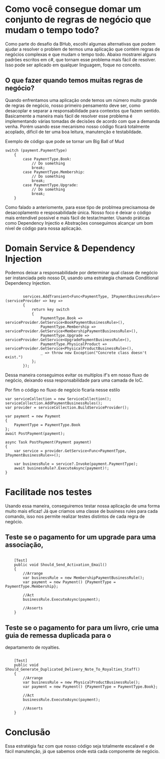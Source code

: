 # Como você consegue domar um conjunto de regras de negócio que mudam o tempo todo?

Como parte do desafio da BHub, escolhi algumas alternativas que podem ajudar a resolver o problem de termos uma aplicação que contém regras de negócios
complexas e que mudam o tempo todo. 
Abaixo mostrarei alguns padrões escritos em c#, que tornam esse problema mais fácil de resolver. Isso pode ser aplicado em qualquer linguagem, foque no conceito.


## O que fazer quando temos muitas regras de negócio?


Quando enfrentamos uma aplicação onde temos um número muito grande de regras de negócio, nosso primeiro pensamento deve ser, como desacoplar e separar a responsabilidade
para contextos que fazem sentido.
Basicamente a maneira mais fácil de resolver esse problema é implementando várias tomadas de decisões de acordo com que a demanda venha. Porém usando esse mecanismo
nosso código ficará totalmente acoplado, dificil de ter uma boa leitura, manutenção e testabildade.

Exemplo de código que pode se tornar um Big Ball of Mud

```
switch (payment.PaymentType)
    {
        case PaymentType.Book:
            // Do something
            break;
        case PaymentType.Membership:
            // Do something
            break;
        case PaymentType.Upgrade:
            // Do something
            break;
    }
```

Como falado a anteriomente, para esse tipo de problmea precisamosa de desacoplamento e resposabilidade única. Nosso foco é deixar o código mais entendivel possivel
e mais fácil de testar/manter. Usando práticas como Dependency Injectio e Abstrações conseguimos alcançar um bom nível de código para nossa aplicação.


# Domain Service & Dependency Injection

Podemos deixar a responsabilidade por determinar qual classe de negócio ser instanciada pelo nosso DI, usando uma estrategia chamada Conditional Dependency Injection.

```

        services.AddTransient<Func<PaymentType, IPaymentBusinessRule>>(serviceProvider => key =>
        {
            return key switch
            {
                PaymentType.Book => serviceProvider.GetService<BookPaymentBusinessRule>(),
                PaymentType.Membership => serviceProvider.GetService<MembershipPaymentBusinessRule>(),
                PaymentType.Upgrade => serviceProvider.GetService<UpgradePaymentBusinessRule>(),
                PaymentType.PhysicalProduct => serviceProvider.GetService<PhysicalProductBusinessRule>(),
                _ => throw new Exception("Concrete class doesn't exist.")
            };
        });
```

Dessa maneira conseguimos evitar os multiplos if's em nosso fluxo de negócio, deixando essa responsabilidade para uma camada de IoC.

Por fim o código no fluxo de negócio ficaria nesse estilo

```
var serviceCollection = new ServiceCollection();
serviceCollection.AddPaymentBusinessRules();
var provider = serviceCollection.BuildServiceProvider();

var payment = new Payment
{
    PaymentType = PaymentType.Book
};
await PostPayment(payment);

async Task PostPayment(Payment payment)
{
    var service = provider.GetService<Func<PaymentType, IPaymentBusinessRule>>();

    var businessRule = service?.Invoke(payment.PaymentType);
    await businessRule?.ExecuteAsync(payment)!;
}

```

# Facilitade nos testes

Usando essa maneira, conseguiremos testar nossa aplicação de uma forma muito mais eficaz! Já que criamos uma classe de business rules para cada comando, isso nos permite realizar testes distintos de cada regra de negócio. 

## Teste se o pagamento for um upgrade para uma associação,
```

    [Test]
    public void Should_Send_Activation_Email()
    {
        //Arrange
        var businessRule = new MembershipPaymentBusinessRule();
        var payment = new Payment() {PaymentType = PaymentType.Membership};
        
        //Act
        businessRule.ExecuteAsync(payment);
        
        //Asserts
    }

```

## Teste se o pagamento for para um livro, crie uma guia de remessa duplicada para o
departamento de royalties.

```

    [Test]
    public void Should_Generate_Duplicated_Delivery_Note_To_Royalties_Staff()
    {
        //Arrange
        var businessRule = new PhysicalProductBusinessRule();
        var payment = new Payment() {PaymentType = PaymentType.Book};
        
        //Act
        businessRule.ExecuteAsync(payment);
        
        //Asserts
    }

```
 # Conclusão
 
 
 Essa estratégia faz com que nosso código seja totalmente escalavel e de fácil manutenção, já que sabemos onde está cada componente de negócio.
